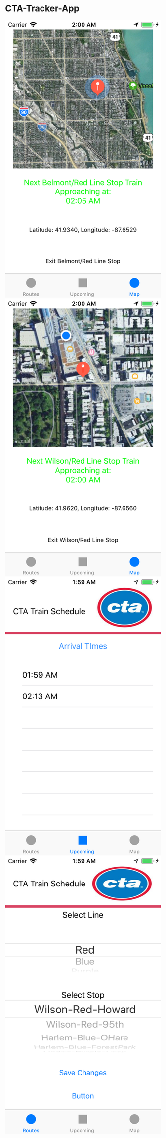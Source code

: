 # CTA-Tracker-App
![alt text](https://github.com/cwill1/CTA-Tracker-App/blob/master/ctapic1.png)
![alt text](https://github.com/cwill1/CTA-Tracker-App/blob/master/ctapic2.png)
![alt text](https://github.com/cwill1/CTA-Tracker-App/blob/master/ctapic3.png)
![alt text](https://github.com/cwill1/CTA-Tracker-App/blob/master/ctapic4.png)
